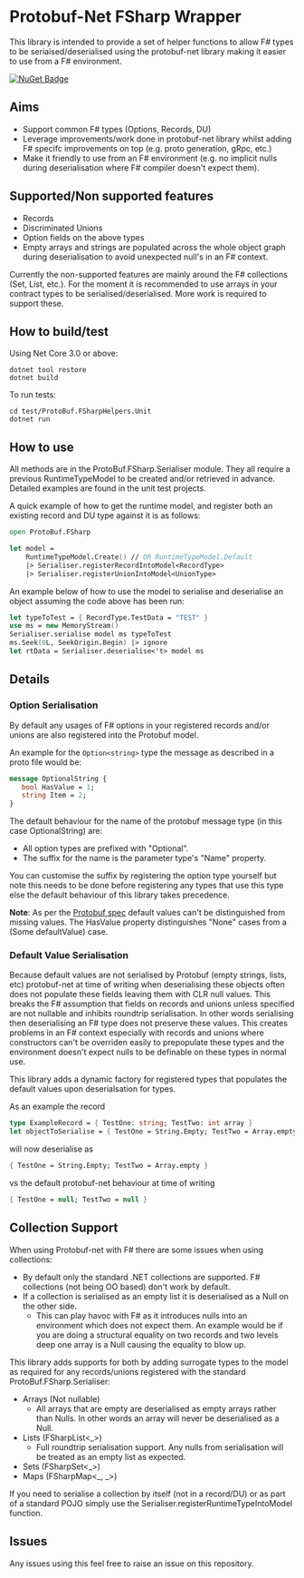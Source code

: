 # Protobuf-Net FSharp Wrapper #

This library is intended to provide a set of helper functions to allow F# types to be seriaised/deserialised using the protobuf-net library making it easier to use from a F# environment.

[![NuGet Badge](http://img.shields.io/nuget/v/protobuf-net-fsharp.svg?style=flat)](https://www.nuget.org/packages/protobuf-net-fsharp)

## Aims ##

- Support common F# types (Options, Records, DU)
- Leverage improvements/work done in protobuf-net library whilst adding F# specifc improvements on top (e.g. proto generation, gRpc, etc.)
- Make it friendly to use from an F# environment (e.g. no implicit nulls during deserialisation where F# compiler doesn't expect them).

## Supported/Non supported features ##

- Records
- Discriminated Unions
- Option fields on the above types
- Empty arrays and strings are populated across the whole object graph during deserialisation to avoid unexpected null's in an F# context.

Currently the non-supported features are mainly around the F# collections (Set, List, etc.). For the moment it is recommended to use arrays in your contract types to be serialised/deserialised. More work is required to support these.

## How to build/test ##

Using Net Core 3.0 or above:

```
dotnet tool restore
dotnet build
```

To run tests:

```
cd test/ProtoBuf.FSharpHelpers.Unit
dotnet run
```

## How to use ##

All methods are in the ProtoBuf.FSharp.Serialiser module. They all require a previous RuntimeTypeModel
to be created and/or retrieved in advance. Detailed examples are found in the unit test projects.

A quick example of how to get the runtime model, and register both an existing record and DU type against it is as follows:

```fsharp
open ProtoBuf.FSharp

let model = 
    RuntimeTypeModel.Create() // OR RuntimeTypeModel.Default
    |> Serialiser.registerRecordIntoModel<RecordType> 
    |> Serialiser.registerUnionIntoModel<UnionType>
```

An example below of how to use the model to serialise and deserialise an object assuming the code above has been run:
    
```fsharp
let typeToTest = { RecordType.TestData = "TEST" }
use ms = new MemoryStream()
Serialiser.serialise model ms typeToTest
ms.Seek(0L, SeekOrigin.Begin) |> ignore
let rtData = Serialiser.deserialise<'t> model ms
```

## Details

### Option Serialisation

By default any usages of F# options in your registered records and/or unions are also registered into the Protobuf model.

An example for the ```Option<string>``` type the message as described in a proto file would be:

```protobuf
message OptionalString {
   bool HasValue = 1;
   string Item = 2;
}
```

The default behaviour for the name of the protobuf message type (in this case OptionalString) are:
  - All option types are prefixed with "Optional".
  - The suffix for the name is the parameter type's "Name" property.

You can customise the suffix by registering the option type yourself but note this needs to be done before registering any types that use this type else the default behaviour of this library takes precedence.

**Note**: As per the [Protobuf spec](https://developers.google.com/protocol-buffers/docs/proto3#default) default values can't be distinguished from missing values. The HasValue property distinguishes "None" cases from a (Some defaultValue) case.

### Default Value Serialisation

Because default values are not serialised by Protobuf (empty strings, lists, etc) protobuf-net at time of writing when deserialising these objects often does not populate these fields leaving them with CLR null values. This breaks the F# assumption that fields on records and unions unless specified are not nullable and inhibits roundtrip serialisation. In other words serialising then deserialising an F# type does not preserve these values. This creates problems in an F# context especially with records and unions where constructors can't be overriden easily to prepopulate these types and the environment doesn't expect nulls to be definable on these types in normal use. 

This library adds a dynamic factory for registered types that populates the default values upon deserialsation for types.

As an example the record
```fsharp
type ExampleRecord = { TestOne: string; TestTwo: int array }
let objectToSerialise = { TestOne = String.Empty; TestTwo = Array.empty }
```
will now deserialise as 

```fsharp
{ TestOne = String.Empty; TestTwo = Array.empty }
```

vs the default protobuf-net behaviour at time of writing

```fsharp
{ TestOne = null; TestTwo = null }
```

## Collection Support ##

When using Protobuf-net with F# there are some issues when using collections:

- By default only the standard .NET collections are supported. F# collections (not being OO based) don't work by default.
- If a collection is serialised as an empty list it is deserialised as a Null on the other side.
  - This can play havoc with F# as it introduces nulls into an environment which does not expect them.
    An example would be if you are doing a structural equality on two records and two levels deep one array is a Null
    causing the equality to blow up.

This library adds supports for both by adding surrogate types to the model as required for any records/unions registered with the standard ProtoBuf.FSharp.Serialiser:

- Arrays (Not nullable)
  - All arrays that are empty are deserialised as empty arrays rather than Nulls. In other words an array will never be deserialised as a Null.
- Lists (FSharpList<_>)
  - Full roundtrip serialisation support. Any nulls from serialisation will be treated as an empty list as expected.
- Sets (FSharpSet<_>)
- Maps (FSharpMap<_, _>)

If you need to serialise a collection by itself (not in a record/DU) or as part of a standard POJO simply
use the Serialiser.registerRuntimeTypeIntoModel function.

## Issues ##

Any issues using this feel free to raise an issue on this repository.

